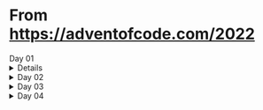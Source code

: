 # From https://adventofcode.com/2022

<summary>
    Day 01
</summary>
<details>
    - split input on line breaks
    - inside loop:
        - multiplied value to ensure it was numeric
        - used counters to track current index position in array of totals, and reset if we hit a 0 value
        - add value to running total inside loop
        - add running total to current index position
    - sort the array of totals, get the last one for pt 1
    - add together the values from the last 3 index positions
</details>

<details>
    <summary>
        Day 02
    </summary>
        - split input on line breaks
        - set number values for each possible sting (only 9 combos, seemed quickest)
        - loop through input, add total of each line to total variable
        - added second loop to recalculate string values based on instructions for pt2    
</details>

<details>
    <summary>
        Day 03
    </summary>
        - Added array of alphabet characters (didn't want to figure out how to generate the array)
        - split input on line breaks
        - pt1
            - loop through each pack
                - loop through letters in first half of pack string
                    - loop through letters in second half to compare letter from first half
                    - break after we find the match
                - break after we find the match
            - loop throguh alpha array to find matching character
            - add character's index position + 1 to the sum
        - pt2
            - loop through each pack
                - if it's the last in the group (counter = 2), reset the counter and move on
                - if it's the second in the group, add one to the counter and move on
                - if it's the first in the group
                    - add one to the counter
                    - identify the rest of the packs in the group
                    - loop through each letter in the first pack
                        - break out of the loop if we've already found our letter
                        - loop through the letters in the second pack
                        - if this letter matches the letter from the first pack
                            - loop through letters in the last pack
                            - if this letter matches the letter from the previous 2 packs
                                - save our found letter
                                - break out of this loop
                        - break after we've found our letter    
                    - loop throguh alpha array to find matching character
                    - add character's index position + 1 to the sum
</details>

<details>
    <summary>
        Day 04
    </summary>
        - 
</details>


<!--New Day template

<details>
    <summary>
        Day ##
    </summary>
        - 
</details>

-->